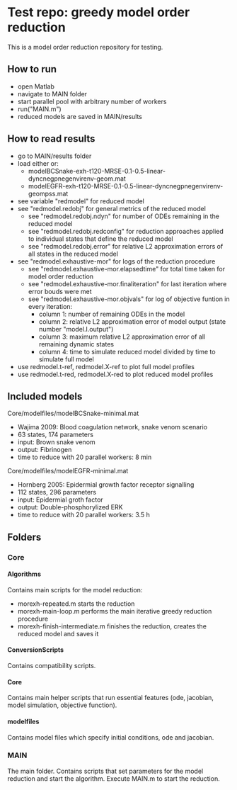 # Test repo: greedy model order reduction

This is a model order reduction repository for testing.

## How to run

 - open Matlab
 - navigate to MAIN folder
 - start parallel pool with arbitrary number of workers
 - run("MAIN.m")
 - reduced models are saved in MAIN/results

## How to read results

 - go to MAIN/results folder
 - load either or:
   - modelBCSnake-exh-t120-MRSE-0.1-0.5-linear-dyncnegpnegenvirenv-geom.mat
   - modelEGFR-exh-t120-MRSE-0.1-0.5-linear-dyncnegpnegenvirenv-geompss.mat
 - see variable "redmodel" for reduced model
 - see "redmodel.redobj" for general metrics of the reduced model
   - see "redmodel.redobj.ndyn" for number of ODEs remaining in the reduced model
   - see "redmodel.redobj.redconfig" for reduction approaches applied to individual states that define the reduced model
   - see "redmodel.redobj.error" for relative L2 approximation errors of all states in the reduced model
 - see "redmodel.exhaustive-mor" for logs of the reduction procedure
   - see "redmodel.exhaustive-mor.elapsedtime" for total time taken for model order reduction
   - see "redmodel.exhaustive-mor.finaliteration" for last iteration where error bouds were met
   - see "redmodel.exhaustive-mor.objvals" for log of objective funtion in every iteration:
     - column 1: number of remaining ODEs in the model
	 - column 2: relative L2 approximation error of model output (state number "model.I.output")
	 - column 3: maximum relative L2 approximation error of all remaining dynamic states
	 - column 4: time to simulate reduced model divided by time to simulate full model
 - use redmodel.t-ref, redmodel.X-ref to plot full model profiles
 - use redmodel.t-red, redmodel.X-red to plot reduced model profiles

## Included models

Core/modelfiles/modelBCSnake-minimal.mat
 - Wajima 2009: Blood coagulation network, snake venom scenario
 - 63 states, 174 parameters
 - input: Brown snake venom
 - output: Fibrinogen
 - time to reduce with 20 parallel workers: 8 min

Core/modelfiles/modelEGFR-minimal.mat
 - Hornberg 2005: Epidermial growth factor receptor signalling
 - 112 states, 296 parameters
 - input: Epidermial groth factor
 - output: Double-phosphorylized ERK
 - time to reduce with 20 parallel workers: 3.5 h

## Folders

### Core

#### Algorithms

Contains main scripts for the model reduction:
 - morexh-repeated.m starts the reduction
 - morexh-main-loop.m performs the main iterative greedy reduction procedure
 - morexh-finish-intermediate.m finishes the reduction, creates the reduced model and saves it

#### ConversionScripts

Contains compatibility scripts.

#### Core

Contains main helper scripts that run essential features (ode, jacobian, model simulation, objective function).

#### modelfiles

Contains model files which specify initial conditions, ode and jacobian.

### MAIN

The main folder. Contains scripts that set parameters for the model reduction and start the algorithm. Execute MAIN.m to start the reduction.